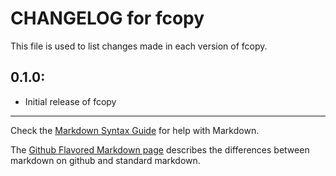 # CHANGELOG for fcopy

This file is used to list changes made in each version of fcopy.

## 0.1.0:

* Initial release of fcopy

- - -
Check the [Markdown Syntax Guide](http://daringfireball.net/projects/markdown/syntax) for help with Markdown.

The [Github Flavored Markdown page](http://github.github.com/github-flavored-markdown/) describes the differences between markdown on github and standard markdown.
